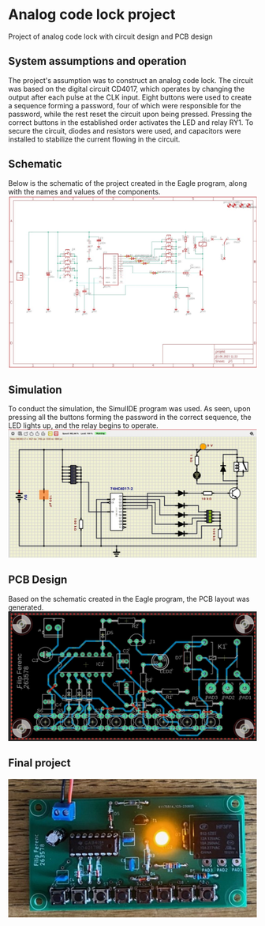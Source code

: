 # Analog code lock project
Project of analog code lock with circuit design and PCB design

## System assumptions and operation
The project's assumption was to construct an analog code lock. The circuit was based on the digital circuit CD4017, which operates by changing the output after each pulse at the CLK input. Eight buttons were used to create a sequence forming a password, four of which were responsible for the password, while the rest reset the circuit upon being pressed. Pressing the correct buttons in the established order activates the LED and relay RY1. To secure the circuit, diodes and resistors were used, and capacitors were installed to stabilize the current flowing in the circuit.

## Schematic
Below is the schematic of the project created in the Eagle program, along with the names and values of the components.
![Schematic](https://github.com/filipf112/analog-code-lock/blob/main/Images/schematic.jpg)

## Simulation
To conduct the simulation, the SimulIDE program was used. As seen, upon pressing all the buttons forming the password in the correct sequence, the LED lights up, and the relay begins to operate.
![Simulation](https://github.com/filipf112/analog-code-lock/blob/main/Images/simulation.jpg)

## PCB Design
Based on the schematic created in the Eagle program, the PCB layout was generated.
![PCB Design](https://github.com/filipf112/analog-code-lock/blob/main/Images/PCB.jpg)

## Final project
![Final project](https://github.com/filipf112/analog-code-lock/blob/main/Images/Final.jpg)
